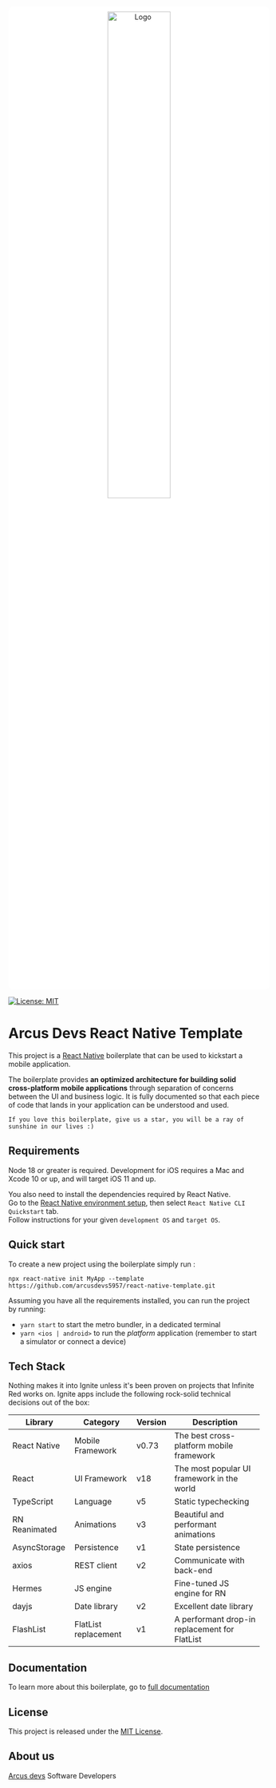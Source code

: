 <div align="center" style="background-color:#FFF;width:100%;padding:10px;margin-bottom:10px;border-radius:10px">
    <img src="https://arcus.co.in/wp-content/uploads/2020/11/Arcus-Logo-Final-02-167x61.png" alt="Logo" width="50%">
</div>

[![License: MIT](https://img.shields.io/badge/License-MIT-green.svg)](https://opensource.org/licenses/MIT)

# Arcus Devs React Native Template

This project is a [React Native](https://facebook.github.io/react-native/) boilerplate that can be used to kickstart a mobile application.

The boilerplate provides **an optimized architecture for building solid cross-platform mobile applications** through separation of concerns between the UI and business logic. It is fully documented so that each piece of code that lands in your application can be understood and used.

```
If you love this boilerplate, give us a star, you will be a ray of sunshine in our lives :)
```

## Requirements

Node 18 or greater is required. Development for iOS requires a Mac and Xcode 10 or up, and will target iOS 11 and up.

You also need to install the dependencies required by React Native.  
Go to the [React Native environment setup](https://reactnative.dev/docs/environment-setup), then select `React Native CLI Quickstart` tab.  
Follow instructions for your given `development OS` and `target OS`.

## Quick start

To create a new project using the boilerplate simply run :

```
npx react-native init MyApp --template https://github.com/arcusdevs5957/react-native-template.git
```

Assuming you have all the requirements installed, you can run the project by running:

- `yarn start` to start the metro bundler, in a dedicated terminal
- `yarn <ios | android>` to run the *platform* application (remember to start a simulator or connect a device)

## Tech Stack

Nothing makes it into Ignite unless it's been proven on projects that Infinite Red works on. Ignite apps include the following rock-solid technical decisions out of the box:

| Library           | Category             | Version | Description                                    |
| ----------------- | -------------------- | ------- | ---------------------------------------------- |
| React Native      | Mobile Framework     | v0.73   | The best cross-platform mobile framework       |
| React             | UI Framework         | v18     | The most popular UI framework in the world     |
| TypeScript        | Language             | v5      | Static typechecking                            |
| RN Reanimated     | Animations           | v3      | Beautiful and performant animations            |
| AsyncStorage      | Persistence          | v1      | State persistence                              |
| axios             | REST client          | v2      | Communicate with back-end                      |
| Hermes            | JS engine            |         | Fine-tuned JS engine for RN                    |
| dayjs             | Date library         | v2      | Excellent date library                         |
| FlashList         | FlatList replacement | v1      | A performant drop-in replacement for FlatList  |

## Documentation

To learn more about this boilerplate, go to [full documentation](https://arcusdevs5957.github.io/react-native-template)

## License

This project is released under the [MIT License](LICENSE).

## About us

[Arcus devs](https://www.arcus.co.in/) Software Developers
